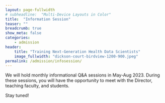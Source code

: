 ```yaml
---
layout: page-fullwidth
# subheadline:  "Multi-Device Layouts in Color"
title:  "Information Session"
teaser: ""
breadcrumb: true
show_meta: false
categories:
    - admission
header:
    title: "Training Next-Generation Health Data Scientists"
    image_fullwidth: "dickson-court-birdview-1200-900.jpeg"
permalink: /admission/infosession/
---
```


We will hold monthly informational Q&A sessions in May-Aug 2023. During these sessions, you will have the opportunity to meet with the Director, teaching faculty, and students. 

Stay tuned! 
